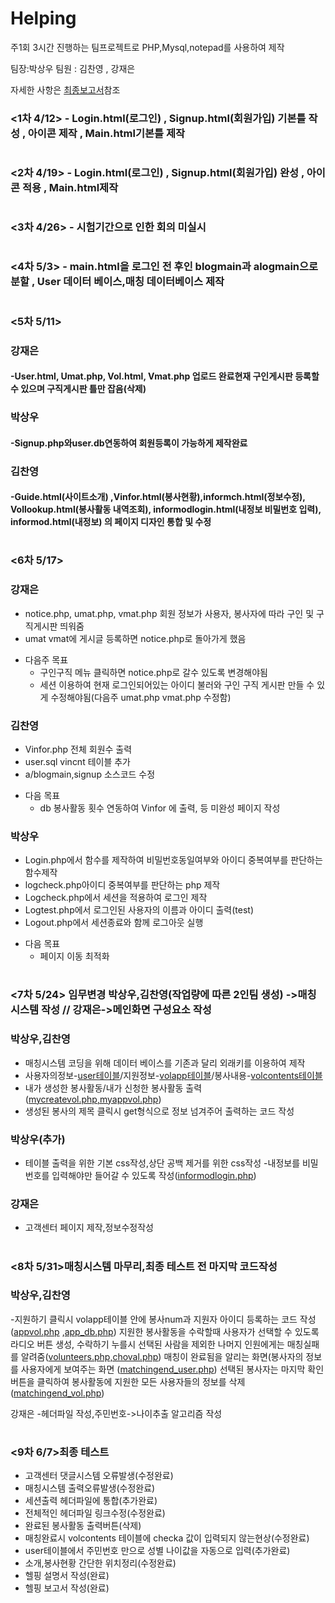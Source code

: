 # Helping

주1회 3시간 진행하는 팀프로젝트로 PHP,Mysql,notepad를 사용하여 제작

팀장:박상우 팀원 : 김찬영 , 강재은

자세한 사항은 [최종보고서]()참조

### <1차 4/12> - Login.html(로그인) , Signup.html(회원가입) 기본틀 작성 , 아이콘 제작 , Main.html기본틀 제작
#
### <2차 4/19> - Login.html(로그인) , Signup.html(회원가입) 완성 , 아이콘 적용 , Main.html제작
#
### <3차 4/26> - 시험기간으로 인한 회의 미실시
#
### <4차 5/3>  - main.html을 로그인 전 후인 blogmain과 alogmain으로 분할 , User 데이터 베이스,매칭 데이터베이스 제작
#
### <5차 5/11>
### 강재은
#### -User.html, Umat.php, Vol.html, Vmat.php 업로드 완료현재 구인게시판 등록할 수 있으며 구직게시판 틀만 잡음(삭제)

### 박상우
#### -Signup.php와user.db연동하여 회원등록이 가능하게 제작완료

### 김찬영
#### -Guide.html(사이트소개) ,Vinfor.html(봉사현황),informch.html(정보수정), Vollookup.html(봉사활동 내역조회), informodlogin.html(내정보 비밀번호 입력), informod.html(내정보) 의 페이지 디자인 통합 및 수정
#
### <6차 5/17>

### 강재은
* notice.php, umat.php, vmat.php 회원 정보가 사용자, 봉사자에 따라 구인 및 구직게시판 띄워줌 
* umat vmat에 게시글 등록하면 notice.php로 돌아가게 했음
+ 다음주 목표
  + 구인구직 메뉴 클릭하면 notice.php로 갈수 있도록 변경해야됨
  + 세션 이용하여 현재 로그인되어있는 아이디 불러와 구인 구직 게시판 만들 수 있게 수정해야됨(다음주 umat.php vmat.php 수정함)

### 김찬영
* Vinfor.php 전체 회원수 출력 
* user.sql vincnt 테이블 추가 
* a/blogmain,signup 소스코드 수정
+ 다음 목표 
    + db 봉사활동 횟수 연동하여 Vinfor 에 출력, 등 미완성 페이지 작성

### 박상우
 * Login.php에서 함수를 제작하여 비밀번호동일여부와 아이디 중복여부를 판단하는 함수제작
 * logcheck.php아이디 중복여부를 판단하는 php 제작
 * Logcheck.php에서 세션을 적용하여 로그인 제작
 * Logtest.php에서 로그인된 사용자의 이름과 아이디 출력(test)
 * Logout.php에서 세션종료와 함께 로그아웃 실행

 + 다음 목표
    + 페이지 이동 최적화
#

### <7차 5/24> 임무변경 박상우,김찬영(작업량에 따른 2인팀 생성) ->매칭시스템 작성 // 강재은->메인화면 구성요소 작성

### 박상우,김찬영
 * 매칭시스템 코딩을 위해 데이터 베이스를 기존과 달리 외래키를 이용하여 제작
 * 사용자의정보-[user테이블]()/지원정보-[volapp테이블]()/봉사내용-[volcontents테이블]()
 * 내가 생성한 봉사활동/내가 신청한 봉사활동 출력([mycreatevol.php,myappvol.php]())
 * 생성된 봉사의 제목 클릭시 get형식으로 정보 넘겨주어 출력하는 코드 작성

### 박상우(추가)
 * 테이블 출력을 위한 기본 css작성,상단 공백 제거를 위한 css작성 -내정보를 비밀번호를 입력해야만 들어갈 수 있도록 작성([informodlogin.php]( ))

### 강재은
 * 고객센터 페이지 제작,정보수정작성
#

### <8차 5/31>매칭시스템 마무리,최종 테스트 전 마지막 코드작성

### 박상우,김찬영
-지원하기 클릭시 volapp테이블 안에 봉사num과 지원자 아이디 등록하는 코드 작성([appvol.php]( ) ,[app_db.php]( ))
지원한 봉사활동을 수락할때 사용자가 선택할 수 있도록 라디오 버튼 생성, 수락하기 누를시 선택된 사람을 제외한 나머지 인원에게는 매칭실패를 알려줌([volunteers.php,choval.php]( ))
매칭이 완료됨을 알리는 화면(봉사자의 정보를 사용자에게 보여주는 화면 ([matchingend_user.php]( ))
선택된 봉사자는 마지막 확인버튼을 클릭하여 봉사활동에 지원한 모든 사용자들의 정보를 삭제([matchingend_vol.php]( ))

강재은
-헤더파일 작성,주민번호->나이추출 알고리즘 작성
#

### <9차 6/7>최종 테스트
 * 고객센터 댓글시스템 오류발생(수정완료)
 * 매칭시스템 출력오류발생(수정완료)
 * 세션출력 헤더파일에 통합(추가완료)
 * 전체적인 헤더파일 링크수정(수정완료)
 * 완료된 봉사활동 출력버튼(삭제)
 * 매칭완료시 volcontents 테이블에 checka 값이 입력되지 않는현상(수정완료)
 * user테이블에서 주민번호 만으로 성별 나이값을 자동으로 입력(추가완료)
 * 소개,봉사현황 간단한 위치정리(수정완료)
 * 헬핑 설명서 작성(완료)
 * 헬핑 보고서 작성(완료)

